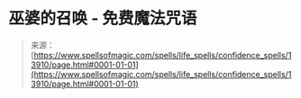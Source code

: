 <!--yml

category: 未分类

date: 2024-06-12 18:52:36

-->

# 巫婆的召唤 - 免费魔法咒语

> 来源：[https://www.spellsofmagic.com/spells/life_spells/confidence_spells/13910/page.html#0001-01-01](https://www.spellsofmagic.com/spells/life_spells/confidence_spells/13910/page.html#0001-01-01)
